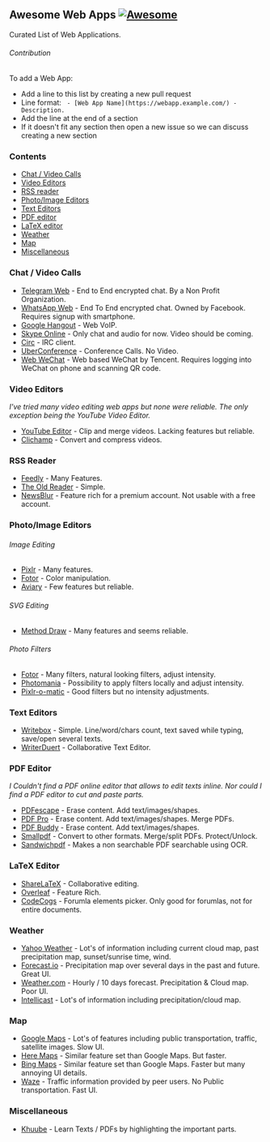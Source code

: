 ## Awesome Web Apps [![Awesome](https://cdn.rawgit.com/sindresorhus/awesome/d7305f38d29fed78fa85652e3a63e154dd8e8829/media/badge.svg)](https://github.com/sindresorhus/awesome)

Curated List of Web Applications.


###### Contribution

To add a Web App:

  - Add a line to this list by creating a new pull request
  - Line format: ` - [Web App Name](https://webapp.example.com/) - Description.`
  - Add the line at the end of a section
  - If it doesn't fit any section then open a new issue so we can discuss creating a new section


### Contents

 - [Chat / Video Calls](#chat--video-calls)
 - [Video Editors](#video-editors)
 - [RSS reader](#rss-reader)
 - [Photo/Image Editors](#photoimage-editors)
 - [Text Editors](#text-editors)
 - [PDF editor](#pdf-editor)
 - [LaTeX editor](#latex-editor)
 - [Weather](#weather)
 - [Map](#map)
 - [Miscellaneous](#miscellaneous)




### Chat / Video Calls
 - [Telegram Web](https://web.telegram.org) - End to End encrypted chat. By a Non Profit Organization.
 - [WhatsApp Web](https://web.whatsapp.com/) - End To End encrypted chat. Owned by Facebook. Requires signup with smartphone.
 - [Google Hangout](https://hangouts.google.com/) - Web VoIP.
 - [Skype Online](https://web.skype.com/) - Only chat and audio for now. Video should be coming.
 - [Circ](https://chrome.google.com/webstore/detail/circ/bebigdkelppomhhjaaianniiifjbgocn) - IRC client.
 - [UberConference](https://www.uberconference.com/) - Conference Calls. No Video.
 - [Web WeChat](https://web.wechat.com/) - Web based WeChat by Tencent. Requires logging into WeChat on phone and scanning QR code.

<!--- Dissmissed
 - Helm.is - Encrypted Chat by Peter Sunde of the Pirate Bay. Project is abandoned.
-->



### Video Editors

*I've tried many video editing web apps but none were reliable. The only exception being the YouTube Video Editor.*

 - [YouTube Editor](http://www.youtube.com/editor) - Clip and merge videos. Lacking features but reliable.
 - [Clichamp](https://clipchamp.com/) - Convert and compress videos.



### RSS Reader
 - [Feedly](http://feedly.com/) - Many Features.
 - [The Old Reader](https://theoldreader.com/) - Simple.
 - [NewsBlur](http://www.newsblur.com/) - Feature rich for a premium account. Not usable with a free account.



### Photo/Image Editors

###### Image Editing

 - [Pixlr](https://pixlr.com/) - Many features.
 - [Fotor](http://www.fotor.com/) - Color manipulation.
 - [Aviary](https://www.aviary.com/) - Few features but reliable.

<!--- Dissmissed
 - http://photooutcome.com/ - Alternatives seem to be better.
-->
###### SVG Editing

 - [Method Draw](http://editor.method.ac/) - Many features and seems reliable.

###### Photo Filters

 - [Fotor](http://www.fotor.com/) - Many filters, natural looking filters, adjust intensity.
 - [Photomania](http://photomania.net/editor) - Possibility to apply filters locally and adjust intensity.
 - [Pixlr-o-matic](https://pixlr.com/o-matic/) - Good filters but no intensity adjustments.

<!--- Dissmissed
 - rollip.com - Alternatives seem to be better.
-->



### Text Editors

 - [Writebox](https://write-box.appspot.com/) - Simple. Line/word/chars count, text saved while typing, save/open several texts.
 - [WriterDuert](https://www.writerduet.com) - Collaborative Text Editor.



### PDF Editor

 *I Couldn't find a PDF online editor that allows to edit texts inline. Nor could I find a PDF editor to cut and paste parts.*

 - [PDFescape](https://www.pdfescape.com) - Erase content. Add text/images/shapes.
 - [PDF Pro](https://www.pdfpro.co) - Erase content. Add text/images/shapes. Merge PDFs.
 - [PDF Buddy](https://www.pdfbuddy.com) - Erase content. Add text/images/shapes.
 - [Smallpdf](https://smallpdf.com/) - Convert to other formats. Merge/split PDFs. Protect/Unlock.
 - [Sandwichpdf](http://www.sandwichpdf.com/) - Makes a non searchable PDF searchable using OCR.



### LaTeX Editor

 - [ShareLaTeX](https://www.sharelatex.com/) - Collaborative editing.
 - [Overleaf](https://www.overleaf.com) - Feature Rich.
 - [CodeCogs](https://www.codecogs.com/latex/eqneditor.php) - Forumla elements picker. Only good for forumlas, not for entire documents.

<!--- Dismissed
- https://papeeria.com - Alternatives seem to be better.
-->



### Weather

 - [Yahoo Weather](https://www.yahoo.com/news/weather/) - Lot's of information including current cloud map, past precipitation map, sunset/sunrise time, wind.
 - [Forecast.io](http://forecast.io/) - Precipitation map over several days in the past and future. Great UI.
 - [Weather.com](https://weather.com) - Hourly / 10 days forecast. Precipitation & Cloud map. Poor UI.
 - [Intellicast](http://www.intellicast.com/) - Lot's of information including precipitation/cloud map.

<!--- Dismissed
 - http://www.timeanddate.com/weather/ - Not accurate Weather Information.
 - http://www.accuweather.com/ -  Alternatives seem to be better.
 - http://www.bbc.com/weather -  Alternatives seem to be better.
 - https://www.wunderground.com/ -  Alternatives seem to be better.
-->



### Map

 - [Google Maps](https://www.google.com/maps) - Lot's of features including public transportation, traffic, satellite images. Slow UI.
 - [Here Maps](https://maps.here.com) - Similar feature set than Google Maps. But faster.
 - [Bing Maps](https://www.bing.com/mapspreview) - Similar feature set than Google Maps. Faster but many annoying UI details.
 - [Waze](https://www.waze.com) - Traffic information provided by peer users. No Public transportation. Fast UI.

<!--- Dismissed
 - [Yandex Maps](https://yandex.com/maps/) - Poor autocomplete.
 - [Mapquest](https://www.mapquest.com) - Couldn't find Streets in Berlin.
 - [2GIS](http://2gis.ae/) - Only seems to support Dubai.
-->



### Miscellaneous

 - [Khuube](https://pdf.khuube.com) - Learn Texts / PDFs by highlighting the important parts.




<!---
# Category candidates / Needs more care

### Private photo saving & sharing
 - google photos

### Invoice / Time Tracking
 - https://ding.io/
 - https://www.zoho.com/invoice

### Chat Roulette
 - http://chatroulette.com/ - Nsfw.
 - http://www.omegle.com/
 - http://www.hey-people.com/
-->
